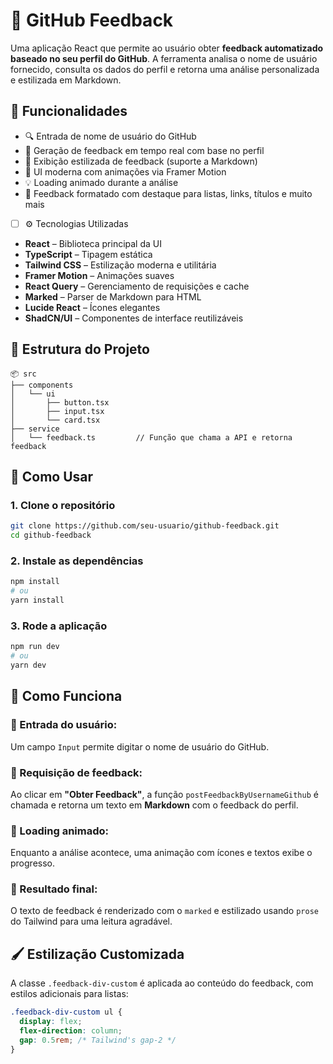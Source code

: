 # 🚀 GitHub Feedback

Uma aplicação React que permite ao usuário obter **feedback automatizado baseado no seu perfil do GitHub**. A ferramenta analisa o nome de usuário fornecido, consulta os dados do perfil e retorna uma análise personalizada e estilizada em Markdown.

## 🧠 Funcionalidades

- 🔍 Entrada de nome de usuário do GitHub
- 🧾 Geração de feedback em tempo real com base no perfil
- 🎨 Exibição estilizada de feedback (suporte a Markdown)
- 🌈 UI moderna com animações via Framer Motion
- 💡 Loading animado durante a análise
- 📜 Feedback formatado com destaque para listas, links, títulos e muito mais
- [ ] ⚙️ Tecnologias Utilizadas

- **React** – Biblioteca principal da UI
- **TypeScript** – Tipagem estática
- **Tailwind CSS** – Estilização moderna e utilitária
- **Framer Motion** – Animações suaves
- **React Query** – Gerenciamento de requisições e cache
- **Marked** – Parser de Markdown para HTML
- **Lucide React** – Ícones elegantes
- **ShadCN/UI** – Componentes de interface reutilizáveis

## 🧩 Estrutura do Projeto

```
📦 src
├── components
│   └── ui
│       ├── button.tsx
│       ├── input.tsx
│       └── card.tsx
├── service
│   └── feedback.ts         // Função que chama a API e retorna feedback
```

## 🧪 Como Usar

### 1. Clone o repositório

```bash
git clone https://github.com/seu-usuario/github-feedback.git
cd github-feedback
```

### 2. Instale as dependências

```bash
npm install
# ou
yarn install
```

### 3. Rode a aplicação

```bash
npm run dev
# ou
yarn dev
```

## 🧾 Como Funciona

### 🔹 Entrada do usuário:

Um campo `Input` permite digitar o nome de usuário do GitHub.

### 🔹 Requisição de feedback:

Ao clicar em **"Obter Feedback"**, a função `postFeedbackByUsernameGithub` é chamada e retorna um texto em **Markdown** com o feedback do perfil.

### 🔹 Loading animado:

Enquanto a análise acontece, uma animação com ícones e textos exibe o progresso.

### 🔹 Resultado final:

O texto de feedback é renderizado com o `marked` e estilizado usando `prose` do Tailwind para uma leitura agradável.

## 🖌️ Estilização Customizada

A classe `.feedback-div-custom` é aplicada ao conteúdo do feedback, com estilos adicionais para listas:

```css
.feedback-div-custom ul {
  display: flex;
  flex-direction: column;
  gap: 0.5rem; /* Tailwind's gap-2 */
}
```

